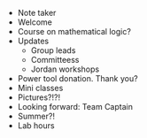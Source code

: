- Note taker
- Welcome
- Course on mathematical logic?
- Updates
  - Group leads
  - Committeess
  - Jordan workshops
- Power tool donation. Thank you?
- Mini classes
- Pictures?!?!
- Looking forward: Team Captain
- Summer?!
- Lab hours